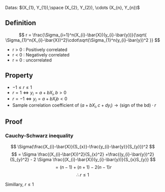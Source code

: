 Datas: $(X_{1}, Y_{1}),\space (X_{2}, Y_{2}), \cdots (X_{n}, Y_{n})$

## Definition

$$
r = \frac{\Sigma_{i=1}^n(X_{i}-\bar{X})(y_{i}-\bar{y})}{\sqrt{ \Sigma_{1}^n(X_{i}-\bar{X})^2}\cdot\sqrt{\Sigma_{1}^n(y_{i}-\bar{y})^2 }}
$$

- r > 0 : Positively correlated
- r < 0 : Negatively correlated
- r = 0 : uncorrelated

## Property
- $-1\leq r \leq 1$
- $r = 1 \Leftrightarrow y_{i} = a + bX_{i}, b>0$
- $r = -1 \Leftrightarrow y_{i} = a+bX_{i} b< 0$
- Sample correlation coefficient of $(a + bX_{i}, c + dy_{i}) \rightarrow \text{(sign of the bd)}\cdot r$

## Proof
### Cauchy-Schwarz inequality
$$
\Sigma(\frac{X_{i}-\bar{X}}{S_{x}}-\frac{y_{i}-\bar{y}}{S_{y}})^2
$$
$$
= \Sigma \frac{(X_{i}-\bar{X})^2}{S_{x}^2} +\frac{(y_{i}-\bar{y})^2}{S_{y}^2} - 2 \Sigma \frac{(X_{i}-\bar{X})(y_{i}-\bar{y})}{S_{x}S_{y}}
$$
$$
=(n-1) + (n+1) - 2(n-1)r
$$
$$
\therefore r\leq 1
$$

Simillary, $r \leq 1$
